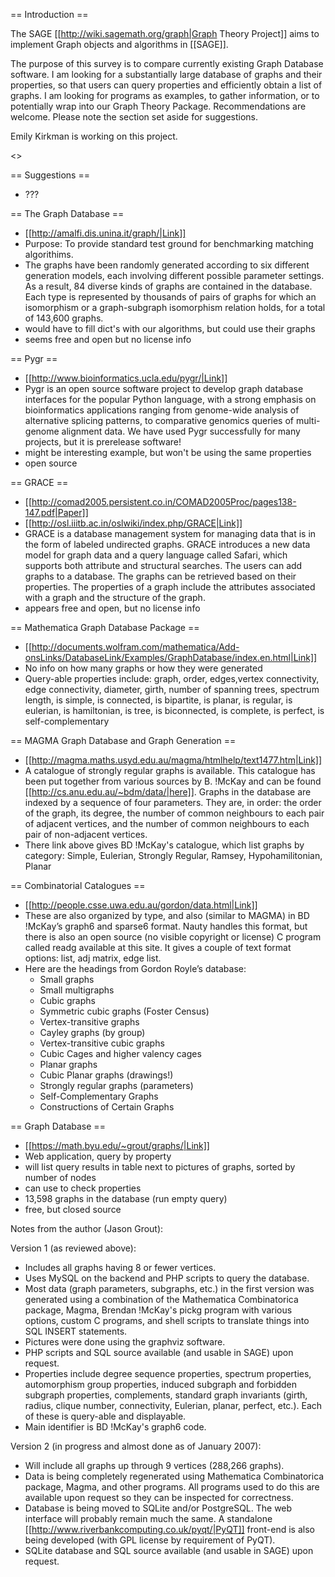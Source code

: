 == Introduction ==

The SAGE [[http://wiki.sagemath.org/graph|Graph Theory Project]] aims to implement Graph objects and algorithms in [[SAGE]].

The purpose of this survey is to compare currently existing Graph Database software.  I am looking for a substantially large database of graphs and their properties, so that users can query properties and efficiently obtain a list of graphs.  I am looking for programs as examples, to gather information, or to potentially wrap into our Graph Theory Package.  Recommendations are welcome.  Please note the section set aside for suggestions.

Emily Kirkman is working on this project.

<<TableOfContents>>

== Suggestions ==
 * ???

== The Graph Database ==
 * [[http://amalfi.dis.unina.it/graph/|Link]]
 * Purpose: To provide standard test ground for benchmarking matching algorithims.
 * The graphs have been randomly generated according to six different generation models, each involving different possible parameter settings. As a result, 84 diverse kinds of graphs are contained in the database. Each type is represented by thousands of pairs of graphs for which an isomorphism or a graph-subgraph isomorphism relation holds, for a total of 143,600 graphs. 
 * would have to fill dict's with our algorithms, but could use their graphs
 * seems free and open but no license info

== Pygr ==
 * [[http://www.bioinformatics.ucla.edu/pygr/|Link]]
 * Pygr is an open source software project to develop graph database interfaces for the popular Python language, with a strong emphasis on bioinformatics applications ranging from genome-wide analysis of alternative splicing patterns, to comparative genomics queries of multi-genome alignment data. We have used Pygr successfully for many projects, but it is prerelease software!
 * might be interesting example, but won't be using the same properties
 * open source

== GRACE ==
 * [[http://comad2005.persistent.co.in/COMAD2005Proc/pages138-147.pdf|Paper]]
 * [[http://osl.iiitb.ac.in/oslwiki/index.php/GRACE|Link]]
 * GRACE is a database management system for managing data that is in the form of labeled undirected graphs.  GRACE introduces a new data model for graph data and a query language called Safari, which supports both attribute and structural searches. The users can add graphs to a database. The graphs can be retrieved based on their properties. The properties of a graph include the attributes associated with a graph and the structure of the graph. 
 * appears free and open, but no license info

== Mathematica Graph Database Package ==
 * [[http://documents.wolfram.com/mathematica/Add-onsLinks/DatabaseLink/Examples/GraphDatabase/index.en.html|Link]]
 * No info on how many graphs or how they were generated
 * Query-able properties include: graph, order, edges,vertex connectivity, edge connectivity, diameter, girth, number of spanning trees, spectrum length, is simple, is connected, is bipartite, is planar, is regular, is eulerian, is hamiltonian, is tree, is biconnected, is complete, is perfect, is self-complementary

== MAGMA Graph Database and Graph Generation ==
 * [[http://magma.maths.usyd.edu.au/magma/htmlhelp/text1477.htm|Link]]
 * A catalogue of strongly regular graphs is available. This catalogue has been put together from various sources by B. !McKay and can be found [[http://cs.anu.edu.au/~bdm/data/|here]]. Graphs in the database are indexed by a sequence of four parameters. They are, in order: the order of the graph, its degree, the number of common neighbours to each pair of adjacent vertices, and the number of common neighbours to each pair of non-adjacent vertices. 
 * There link above gives BD !McKay's catalogue, which list graphs by category: Simple, Eulerian, Strongly Regular, Ramsey, Hypohamilitonian, Planar

== Combinatorial Catalogues ==
 * [[http://people.csse.uwa.edu.au/gordon/data.html|Link]]
 * These are also organized by type, and also (similar to MAGMA) in BD !McKay’s graph6 and sparse6 format.  Nauty handles this format, but there is also an open source (no visible copyright or license) C program called readg available at this site.  It gives a couple of text format options:  list, adj matrix, edge list.
 * Here are the headings from Gordon Royle’s database:
     * Small graphs 
     * Small multigraphs 
     * Cubic graphs 
     * Symmetric cubic graphs (Foster Census) 
     * Vertex-transitive graphs 
     * Cayley graphs (by group) 
     * Vertex-transitive cubic graphs 
     * Cubic Cages and higher valency cages 
     * Planar graphs 
     * Cubic Planar graphs (drawings!) 
     * Strongly regular graphs (parameters) 
     * Self-Complementary Graphs 
     * Constructions of Certain Graphs

== Graph Database ==
 * [[https://math.byu.edu/~grout/graphs/|Link]]
 * Web application, query by property
 * will list query results in table next to pictures of graphs, sorted by number of nodes
 * can use  to check properties
 * 13,598 graphs in the database (run empty query)
 * free, but closed source

Notes from the author (Jason Grout):

Version 1 (as reviewed above):
 * Includes all graphs having 8 or fewer vertices.
 * Uses MySQL on the backend and PHP scripts to query the database.
 * Most data (graph parameters, subgraphs, etc.) in the first version was generated using a combination of the Mathematica Combinatorica package, Magma, Brendan !McKay's pickg program with various options, custom C programs, and shell scripts to translate things into SQL INSERT statements.
 * Pictures were done using the graphviz software.
 * PHP scripts and SQL source available (and usable in SAGE) upon request.
 * Properties include degree sequence properties, spectrum properties, automorphism group properties, induced subgraph and forbidden subgraph properties, complements, standard graph invariants (girth, radius, clique number, connectivity, Eulerian, planar, perfect, etc.).  Each of these is query-able and displayable.
 * Main identifier is BD !McKay's graph6 code.

Version 2 (in progress and almost done as of January 2007):
 * Will include all graphs up through 9 vertices (288,266 graphs).
 * Data is being completely regenerated using Mathematica Combinatorica package, Magma, and other programs.  All programs used to do this are available upon request so they can be inspected for correctness.
 * Database is being moved to SQLite and/or PostgreSQL.  The web interface will probably remain much the same.  A standalone [[http://www.riverbankcomputing.co.uk/pyqt/|PyQT]] front-end is also being developed (with GPL license by requirement of PyQT).
 * SQLite database and SQL source available (and usable in SAGE) upon request.
